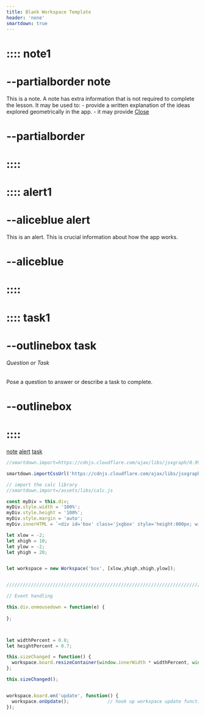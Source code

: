 ```yaml
---
title: Blank Workspace Template 
header: 'none'
smartdown: true
---
```


# :::: note1
# --partialborder note
This is a note.  A note has extra information that is not required to complete the lesson.  It may be used to:
	- provide a written explanation of the ideas explored geometrically in the app.
	- it may provide 
[Close](::note1/button)
# --partialborder
# ::::

# :::: alert1
# --aliceblue alert
This is an alert.  This is crucial information about how the app works. 
# --aliceblue
# ::::

# :::: task1
# --outlinebox task
###### Question or Task
Pose a question to answer or describe a task to complete. 
# --outlinebox
# ::::

[note](::note1/center,transparent,shadow)
[alert](::alert1/center,transparent)
[task](::task1/center,draggable,transparent,shadow) 

```javascript /autoplay
//smartdown.import=https://cdnjs.cloudflare.com/ajax/libs/jsxgraph/0.99.7/jsxgraphcore.js

smartdown.importCssUrl('https://cdnjs.cloudflare.com/ajax/libs/jsxgraph/0.99.7/jsxgraph.css');

// import the calc library
//smartdown.import=/assets/libs/calc.js

const myDiv = this.div;
myDiv.style.width = '100%';
myDiv.style.height = '100%';
myDiv.style.margin = 'auto';
myDiv.innerHTML = `<div id='box' class='jxgbox' style='height:800px; width:800px'>`;

let xlow = -2;
let xhigh = 10;
let ylow = -2;
let yhigh = 20;


let workspace = new Workspace('box', [xlow,yhigh,xhigh,ylow]);


/////////////////////////////////////////////////////////////////////////////////////////

// Event handling

this.div.onmousedown = function(e) { 
  
};



let widthPercent = 0.8;
let heightPercent = 0.7;

this.sizeChanged = function() {
  workspace.board.resizeContainer(window.innerWidth * widthPercent, window.innerHeight * heightPercent);       
};

this.sizeChanged();


workspace.board.on('update', function() {
  workspace.onUpdate();              // hook up workspace update functions
});





```



